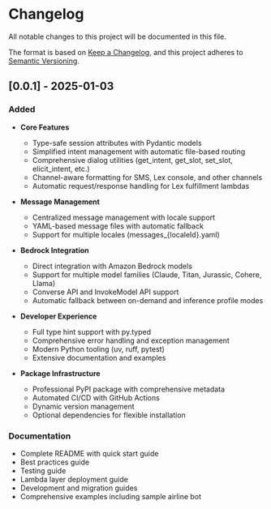 # Changelog

All notable changes to this project will be documented in this file.

The format is based on [Keep a Changelog](https://keepachangelog.com/en/1.1.0/),
and this project adheres to [Semantic Versioning](https://semver.org/spec/v2.0.0.html).

## [0.0.1] - 2025-01-03

### Added

- **Core Features**
  - Type-safe session attributes with Pydantic models
  - Simplified intent management with automatic file-based routing
  - Comprehensive dialog utilities (get_intent, get_slot, set_slot, elicit_intent, etc.)
  - Channel-aware formatting for SMS, Lex console, and other channels
  - Automatic request/response handling for Lex fulfillment lambdas

- **Message Management**
  - Centralized message management with locale support
  - YAML-based message files with automatic fallback
  - Support for multiple locales (messages_{localeId}.yaml)

- **Bedrock Integration**
  - Direct integration with Amazon Bedrock models
  - Support for multiple model families (Claude, Titan, Jurassic, Cohere, Llama)
  - Converse API and InvokeModel API support
  - Automatic fallback between on-demand and inference profile modes

- **Developer Experience**
  - Full type hint support with py.typed
  - Comprehensive error handling and exception management
  - Modern Python tooling (uv, ruff, pytest)
  - Extensive documentation and examples

- **Package Infrastructure**
  - Professional PyPI package with comprehensive metadata
  - Automated CI/CD with GitHub Actions
  - Dynamic version management
  - Optional dependencies for flexible installation

### Documentation

- Complete README with quick start guide
- Best practices guide
- Testing guide
- Lambda layer deployment guide
- Development and migration guides
- Comprehensive examples including sample airline bot
